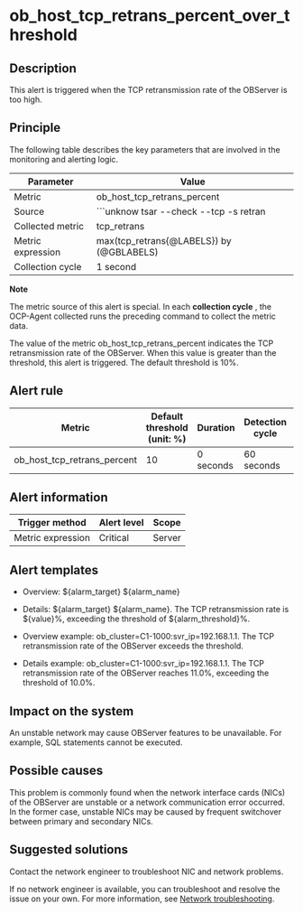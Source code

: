 ob_host_tcp_retrans_percent_over_threshold 
===============================================================



**Description** 
------------------------------------

This alert is triggered when the TCP retransmission rate of the OBServer is too high.

Principle 
------------------------------

The following table describes the key parameters that are involved in the monitoring and alerting logic. 


|     Parameter     |                                             Value                                             |
|-------------------|-----------------------------------------------------------------------------------------------|
| Metric            | ob_host_tcp_retrans_percent                                                                   |
| Source            | ```unknow tsar --check --tcp -s retran | awk -F '=' '{print $2}' ```  |
| Collected metric  | tcp_retrans                                                                                   |
| Metric expression | max(tcp_retrans{@LABELS}) by (@GBLABELS)                                                      |
| Collection cycle  | 1 second                                                                                      |


**Note**



The metric source of this alert is special. In each **collection cycle** , the OCP-Agent collected runs the preceding command to collect the metric data.

The value of the metric ob_host_tcp_retrans_percent indicates the TCP retransmission rate of the OBServer. When this value is greater than the threshold, this alert is triggered. The default threshold is 10%.

**Alert rule** 
-----------------------------------



|           Metric            | Default threshold (unit: %) | Duration  | Detection cycle | Time before clearance |
|-----------------------------|-----------------------------|-----------|-----------------|-----------------------|
| ob_host_tcp_retrans_percent | 10                          | 0 seconds | 60 seconds      | 5 minutes             |



**Alert information** 
------------------------------------------



|  Trigger method   | Alert level | Scope  |
|-------------------|-------------|--------|
| Metric expression | Critical    | Server |



**Alert templates** 
----------------------------------------

* Overview: ${alarm_target} ${alarm_name}

  

* Details: ${alarm_target} ${alarm_name}. The TCP retransmission rate is ${value}%, exceeding the threshold of ${alarm_threshold}%.

  

* Overview example: ob_cluster=C1-1000:svr_ip=192.168.1.1. The TCP retransmission rate of the OBServer exceeds the threshold.

  

* Details example: ob_cluster=C1-1000:svr_ip=192.168.1.1. The TCP retransmission rate of the OBServer reaches 11.0%, exceeding the threshold of 10.0%.

  




**Impact on the system** 
---------------------------------------------

An unstable network may cause OBServer features to be unavailable. For example, SQL statements cannot be executed.

**Possible causes** 
----------------------------------------

This problem is commonly found when the network interface cards (NICs) of the OBServer are unstable or a network communication error occurred. In the former case, unstable NICs may be caused by frequent switchover between primary and secondary NICs.

Suggested solutions 
----------------------------------------

Contact the network engineer to troubleshoot NIC and network problems. 

If no network engineer is available, you can troubleshoot and resolve the issue on your own. For more information, see [Network troubleshooting](../4.alarm-appendix/6.network-troubleshooting.md).
